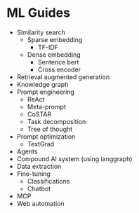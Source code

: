 # ML Guides

- Similarity search
  - Sparse embedding
     - TF-IDF 
  - Dense embedding
     - Sentence bert
     - Cross encoder
- Retrieval augmented generation
- Knowledge graph
- Prompt engineering
    - ReAct
    - Meta-prompt
    - CoSTAR
    - Task decomposition
    - Tree of thought
- Prompt optimization
    - TextGrad
- Agents
- Compound AI system (using langgraph)
- Data extraction
- Fine-tuning
    - Classifications
    - Chatbot
- MCP
- Web automation

